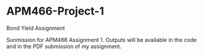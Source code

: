 # APM466-Project-1
Bond Yield Assignment

Sunmission for APM466 Assignment 1. Outputs will be available in the code and in the PDF submission of my assignment. 
